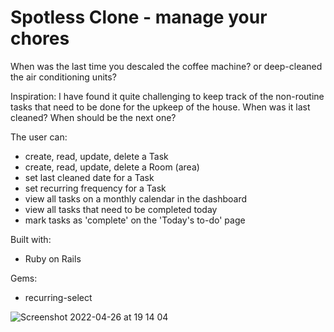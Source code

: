 # Spotless Clone - manage your chores

When was the last time you descaled the coffee machine? or deep-cleaned the air conditioning units? 

Inspiration: I have found it quite challenging to keep track of the non-routine tasks that need to be done for the upkeep of the house. When was it last cleaned? When should be the next one? 

The user can:
- create, read, update, delete a Task
- create, read, update, delete a Room (area) 
- set last cleaned date for a Task
- set recurring frequency for a Task
- view all tasks on a monthly calendar in the dashboard
- view all tasks that need to be completed today
- mark tasks as 'complete' on the 'Today's to-do' page

Built with: 

* Ruby on Rails 


Gems:

* recurring-select


![Screenshot 2022-04-26 at 19 14 04](https://user-images.githubusercontent.com/53289659/167841830-b5234d5b-bad9-4049-9bb6-b014aef00be6.png)
